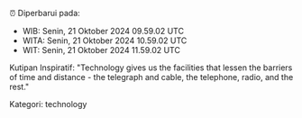 ⏰ Diperbarui pada:
- WIB: Senin, 21 Oktober 2024 09.59.02 UTC
- WITA: Senin, 21 Oktober 2024 10.59.02 UTC
- WIT: Senin, 21 Oktober 2024 11.59.02 UTC

Kutipan Inspiratif:
"Technology gives us the facilities that lessen the barriers of time and distance - the telegraph and cable, the telephone, radio, and the rest."


Kategori: technology

